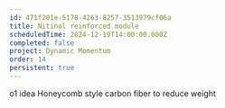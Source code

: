 ```yaml
---
id: 471f201e-5178-4263-8257-3513979cf06a
title: Nitinol reinforced module
scheduledTime: 2024-12-19T14:00:00.000Z
completed: false
project: Dynamic Momentum
order: 14
persistent: true
---
```


o1 idea
Honeycomb style carbon fiber to reduce weight